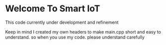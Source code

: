 <h1>Welcome To Smart IoT </h1>

This code currently under development and refinement

Keep in mind I created my own headers to make main.cpp short and easy to understand. so when you use my code. please understand carefully
